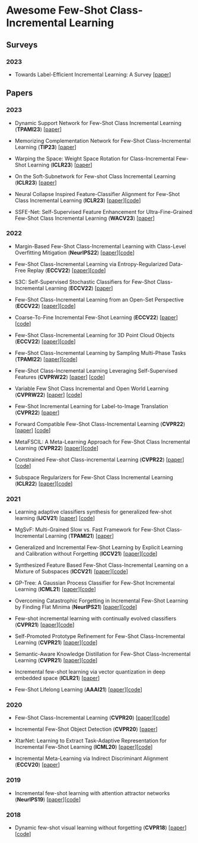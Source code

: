# Awesome Few-Shot Class-Incremental Learning

## Surveys

 ### 2023

- Towards Label-Efficient Incremental Learning: A Survey [[paper](https://arxiv.org/abs/2302.00353)]

## Papers

 ### 2023
 
- Dynamic Support Network for Few-Shot Class Incremental Learning (**TPAMI23**) [[paper](https://ieeexplore.ieee.org/document/9779071)]
 
- Memorizing Complementation Network for Few-Shot Class-Incremental Learning (**TIP23**) [[paper](https://arxiv.org/abs/2208.05610)]

- Warping the Space: Weight Space Rotation for Class-Incremental Few-Shot Learning (**ICLR23**) [[paper](https://openreview.net/pdf?id=kPLzOfPfA2l)]

- On the Soft-Subnetwork for Few-shot Class Incremental Learning (**ICLR23**) [[paper](https://arxiv.org/abs/2209.07529)]

- Neural Collapse Inspired Feature-Classifier Alignment for Few-Shot Class Incremental Learning (**ICLR23**) [[paper](https://arxiv.org/abs/2302.03004)][[code](https://github.com/NeuralCollapseApplications/FSCIL)]

- SSFE-Net: Self-Supervised Feature Enhancement for Ultra-Fine-Grained Few-Shot Class Incremental Learning (**WACV23**) [[paper](https://openaccess.thecvf.com/content/WACV2023/papers/Pan_SSFE-Net_Self-Supervised_Feature_Enhancement_for_Ultra-Fine-Grained_Few-Shot_Class_Incremental_Learning_WACV_2023_paper.pdf)]

 ### 2022 

- Margin-Based Few-Shot Class-Incremental Learning with Class-Level Overfitting Mitigation (**NeurIPS22**) [[paper](https://arxiv.org/abs/2210.04524)][[code](https://github.com/zoilsen/clom)]

- Few-Shot Class-Incremental Learning via Entropy-Regularized Data-Free Replay (**ECCV22**) [[paper](https://arxiv.org/abs/2207.11213?context=cs)][[code](https://github.com/liuh127/FSCIL-via-Entropy-regularized-DF-Replay)] 

- S3C: Self-Supervised Stochastic Classifiers for Few-Shot Class-Incremental Learning (**ECCV22**) [[paper](https://www.ecva.net/papers/eccv_2022/papers_ECCV/papers/136850427.pdf)]

- Few-Shot Class-Incremental Learning from an Open-Set Perspective (**ECCV22**) [[paper](https://arxiv.org/abs/2208.00147)][[code](https://github.com/canpeng123/fscil_alice)]

- Coarse-To-Fine Incremental Few-Shot Learning (**ECCV22**) [[paper](https://arxiv.org/abs/2111.14806)][[code](https://github.com/HAIV-Lab/Knowe)]

- Few-Shot Class-Incremental Learning for 3D Point Cloud Objects (**ECCV22**) [[paper](https://arxiv.org/abs/2205.15225)][[code](https://github.com/townim-faisal/fscil-3d)]

- Few-Shot Class-Incremental Learning by Sampling Multi-Phase Tasks (**TPAMI22**) [[paper](https://arxiv.org/abs/2203.17030)][[code](https://github.com/zhoudw-zdw/TPAMI-Limit)]

- Few-Shot Class-Incremental Learning Leveraging Self-Supervised Features (**CVPRW22**) [[paper](https://openaccess.thecvf.com/content/CVPR2022W/L3D-IVU/papers/Ahmad_Few-Shot_Class_Incremental_Learning_Leveraging_Self-Supervised_Features_CVPRW_2022_paper.pdf)] [[code](https://github.com/TouqeerAhmad/FeSSSS)]

- Variable Few Shot Class Incremental and Open World Learning (**CVPRW22**) [[paper](https://openaccess.thecvf.com/content/CVPR2022W/CLVision/html/Ahmad_Variable_Few_Shot_Class_Incremental_and_Open_World_Learning_CVPRW_2022_paper.pdf)] [[code](https://github.com/TouqeerAhmad/VFSOWL)]

- Few-Shot Incremental Learning for Label-to-Image Translation (**CVPR22**) [[paper](https://openaccess.thecvf.com/content/CVPR2022/papers/Chen_Few-Shot_Incremental_Learning_for_Label-to-Image_Translation_CVPR_2022_paper.pdf)]

- Forward Compatible Few-Shot Class-Incremental Learning (**CVPR22**) [[paper](https://arxiv.org/abs/2203.06953)] [[code](https://github.com/zhoudw-zdw/CVPR22-Fact)]

- MetaFSCIL: A Meta-Learning Approach for Few-Shot Class Incremental Learning (**CVPR22**) [[paper](https://openaccess.thecvf.com/content/CVPR2022/papers/Chi_MetaFSCIL_A_Meta-Learning_Approach_for_Few-Shot_Class_Incremental_Learning_CVPR_2022_paper.pdf)][[code](https://github.com/kyoyachuan/metafscil)] 

- Constrained Few-shot Class-incremental Learning (**CVPR22**) [[paper](https://openaccess.thecvf.com/content/CVPR2022/papers/Hersche_Constrained_Few-Shot_Class-Incremental_Learning_CVPR_2022_paper.pdf)][[code](https://github.com/IBM/constrained-FSCIL)]

- Subspace Regularizers for Few-Shot Class Incremental Learning (**ICLR22**) [[paper](https://openreview.net/forum?id=boJy41J-tnQ)][[code](https://github.com/feyzaakyurek/subspace-reg)] 

 ### 2021

- Learning adaptive classifiers synthesis for generalized few-shot learning (**IJCV21**) [[paper](https://arxiv.org/pdf/1906.02944)] [[code](https://github.com/Sha-Lab/aCASTLE)] 

- MgSvF: Multi-Grained Slow vs. Fast Framework for Few-Shot Class-Incremental Learning (**TPAMI21**) [[paper](https://arxiv.org/abs/2006.15524)] 

- Generalized and Incremental Few-Shot Learning by Explicit Learning and Calibration without Forgetting (**ICCV21**) [[paper](https://arxiv.org/abs/2108.08165)][[code](https://github.com/annusha/LCwoF)]

- Synthesized Feature Based Few-Shot Class-Incremental Learning on a Mixture of Subspaces (**ICCV21**) [[paper](https://openaccess.thecvf.com/content/ICCV2021/papers/Cheraghian_Synthesized_Feature_Based_Few-Shot_Class-Incremental_Learning_on_a_Mixture_of_ICCV_2021_paper.pdf)][[code](https://github.com/ali-chr/Synthesized-Feature-based-Few-Shot-Class-Incremental-Learningon-a-Mixture-of-Subspaces)]

- GP-Tree: A Gaussian Process Classifier for Few-Shot Incremental Learning (**ICML21**) [[paper](http://proceedings.mlr.press/v139/achituve21a/achituve21a.pdf)][[code](https://github.com/IdanAchituve/GP-Tree)]

- Overcoming Catastrophic Forgetting in Incremental Few-Shot Learning by Finding Flat Minima (**NeurIPS21**) [[paper]( https://openreview.net/forum?id=ALvt7nXa2q)][[code](https://github.com/moukamisama/F2M)]

- Few-shot incremental learning with continually evolved classifiers (**CVPR21**) [[paper](https://openaccess.thecvf.com/content/CVPR2021/html/Zhang_Few-Shot_Incremental_Learning_With_Continually_Evolved_Classifiers_CVPR_2021_paper.html)][[code](https://github.com/icoz69/CEC-CVPR2021)]

- Self-Promoted Prototype Refinement for Few-Shot Class-Incremental Learning (**CVPR21**) [[paper](https://openaccess.thecvf.com/content/CVPR2021/html/Zhu_Self-Promoted_Prototype_Refinement_for_Few-Shot_Class-Incremental_Learning_CVPR_2021_paper.html)][[code](https://github.com/zhukaii/SPPR)]

- Semantic-Aware Knowledge Distillation for Few-Shot Class-Incremental Learning (**CVPR21**) [[paper](https://openaccess.thecvf.com/content/CVPR2021/html/Cheraghian_Semantic-Aware_Knowledge_Distillation_for_Few-Shot_Class-Incremental_Learning_CVPR_2021_paper.html)][[code](https://github.com/ali-chr/Semantic-aware-Knowledge-Distillation-for-Few-ShotClass-Incremental-Learning)]

- Incremental few-shot learning via vector quantization in deep embedded space (**ICLR21**) [[paper](https://openreview.net/forum?id=3SV-ZePhnZM)] 

- Few-Shot Lifelong Learning (**AAAI21**) [[paper](https://arxiv.org/pdf/2103.00991.pdf)][[code](https://github.com/pratikm141/FSLL)]



 ### 2020

- Few-Shot Class-Incremental Learning (**CVPR20**) [[paper](https://openaccess.thecvf.com/content_CVPR_2020/html/Tao_Few-Shot_Class-Incremental_Learning_CVPR_2020_paper.html)][[code](https://github.com/xyutao/fscil)]

- Incremental Few-Shot Object Detection (**CVPR20**) [[paper](https://openaccess.thecvf.com/content_CVPR_2020/html/Perez-Rua_Incremental_Few-Shot_Object_Detection_CVPR_2020_paper.html)] 

- XtarNet: Learning to Extract Task-Adaptive Representation for Incremental Few-Shot Learning (**ICML20**) [[paper](http://proceedings.mlr.press/v119/yoon20b.html)][[code](https://github.com/EdwinKim3069/XtarNet)]

- Incremental Meta-Learning via Indirect Discriminant Alignment (**ECCV20**) [[paper](https://arxiv.org/abs/2002.04162)]

 ### 2019

 - Incremental few-shot learning with attention attractor networks (**NeurIPS19**) [[paper](https://arxiv.org/abs/1810.07218)][[code](https://github.com/renmengye/inc-few-shot-attractor-public)]

### 2018

- Dynamic few-shot visual learning without forgetting (**CVPR18**) [[paper](https://openaccess.thecvf.com/content_cvpr_2018/html/Gidaris_Dynamic_Few-Shot_Visual_CVPR_2018_paper.html)][[code](https://github.com/gidariss/FewShotWithoutForgetting)]
